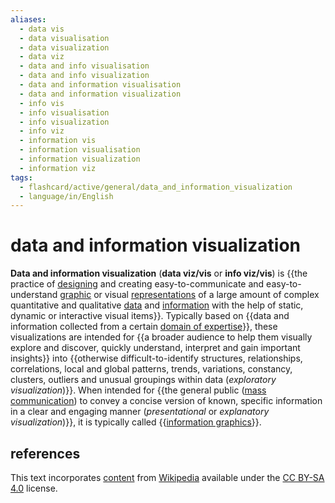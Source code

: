 ```yaml
---
aliases:
  - data vis
  - data visualisation
  - data visualization
  - data viz
  - data and info visualisation
  - data and info visualization
  - data and information visualisation
  - data and information visualization
  - info vis
  - info visualisation
  - info visualization
  - info viz
  - information vis
  - information visualisation
  - information visualization
  - information viz
tags:
  - flashcard/active/general/data_and_information_visualization
  - language/in/English
---
```


# data and information visualization

__Data and information visualization__ (__data viz/vis__ or __info viz/vis__) is {{the practice of [designing](design.md) and creating easy-to-communicate and easy-to-understand [graphic](graphics.md) or visual [representations](representation%20(arts).md) of a large amount of complex quantitative and qualitative [data](data.md) and [information](information.md) with the help of static, dynamic or interactive visual items}}. Typically based on {{data and information collected from a certain [domain of expertise](subject-matter%20expert.md#domain%20expert%20(software))}}, these visualizations are intended for {{a broader audience to help them visually explore and discover, quickly understand, interpret and gain important insights}} into {{otherwise difficult-to-identify structures, relationships, correlations, local and global patterns, trends, variations, constancy, clusters, outliers and unusual groupings within data (_exploratory visualization_)}}. When intended for {{the general public ([mass communication](mass%20communication.md)) to convey a concise version of known, specific information in a clear and engaging manner (_presentational_ or _explanatory visualization_)}}, it is typically called {{[information graphics](infographic.md)}}. <!--SR:!2024-09-21,17,290!2024-09-20,16,290!2024-09-17,13,290!2024-09-10,7,250!2024-09-19,15,290!2024-09-18,14,290-->

## references

This text incorporates [content](https://en.wikipedia.org/wiki/data_and_information_visualization) from [Wikipedia](Wikipedia.md) available under the [CC BY-SA 4.0](https://creativecommons.org/licenses/by-sa/4.0/) license.
